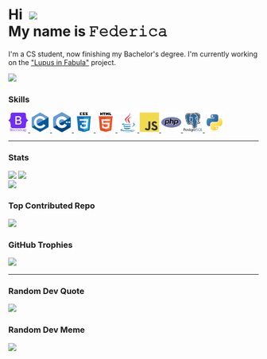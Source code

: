 Hi ![]() <img width="55" src="https://media.tenor.com/VPvRG_pVVqAAAAAi/paws-cute.gif">
<br>
My name is 𝙵𝚎𝚍𝚎𝚛𝚒𝚌𝚊
========================================================================================================================================

I'm a CS student, now finishing my Bachelor's degree.
I'm currently working on the <a href="https://github.com/AlessandroSimoni/LupusInFabula">"Lupus in Fabula"</a> project.

[![](https://visitcount.itsvg.in/api?id=girofex&icon=3&color=6)](https://visitcount.itsvg.in)

### Skills

<p align="left">
  <a href="https://getbootstrap.com" target="_blank" rel="noreferrer"> <img src="https://raw.githubusercontent.com/devicons/devicon/master/icons/bootstrap/bootstrap-plain-wordmark.svg" alt="bootstrap" width="40" height="40"/> </a> <a href="https://www.cprogramming.com/" target="_blank" rel="noreferrer"> <img src="https://raw.githubusercontent.com/devicons/devicon/master/icons/c/c-original.svg" alt="c" width="40" height="40"/> </a> <a href="https://www.w3schools.com/cpp/" target="_blank" rel="noreferrer"> <img src="https://raw.githubusercontent.com/devicons/devicon/master/icons/cplusplus/cplusplus-original.svg" alt="cplusplus" width="40" height="40"/> </a> <a href="https://www.w3schools.com/css/" target="_blank" rel="noreferrer"> <img src="https://raw.githubusercontent.com/devicons/devicon/master/icons/css3/css3-original-wordmark.svg" alt="css3" width="40" height="40"/> </a> <a href="https://www.w3.org/html/" target="_blank" rel="noreferrer"> <img src="https://raw.githubusercontent.com/devicons/devicon/master/icons/html5/html5-original-wordmark.svg" alt="html5" width="40" height="40"/> </a> <a href="https://www.java.com" target="_blank" rel="noreferrer"> <img src="https://raw.githubusercontent.com/devicons/devicon/master/icons/java/java-original.svg" alt="java" width="40" height="40"/> </a> <a href="https://developer.mozilla.org/en-US/docs/Web/JavaScript" target="_blank" rel="noreferrer"> <img src="https://raw.githubusercontent.com/devicons/devicon/master/icons/javascript/javascript-original.svg" alt="javascript" width="40" height="40"/> </a> <a href="https://www.php.net" target="_blank" rel="noreferrer"> <img src="https://raw.githubusercontent.com/devicons/devicon/master/icons/php/php-original.svg" alt="php" width="40" height="40"/> </a> <a href="https://www.postgresql.org" target="_blank" rel="noreferrer"> <img src="https://raw.githubusercontent.com/devicons/devicon/master/icons/postgresql/postgresql-original-wordmark.svg" alt="postgresql" width="40" height="40"/> </a> <a href="https://www.python.org" target="_blank" rel="noreferrer"> <img src="https://raw.githubusercontent.com/devicons/devicon/master/icons/python/python-original.svg" alt="python" width="40" height="40"/> </a>
</p>

---------------------

### Stats

![](https://github-readme-stats.vercel.app/api?username=girofex&theme=tokyonight&hide_border=true&include_all_commits=false&count_private=true)
![](https://github-readme-streak-stats.herokuapp.com/?user=girofex&theme=tokyonight&hide_border=true)<br/>
![](https://github-readme-stats.vercel.app/api/top-langs/?username=girofex&theme=tokyonight&hide_border=true&include_all_commits=false&count_private=true&layout=compact)

### Top Contributed Repo

![](https://github-contributor-stats.vercel.app/api?username=girofex&limit=5&theme=tokyonight&hide_border=true&combine_all_yearly_contributions=true)

### GitHub Trophies

![](https://github-profile-trophy.vercel.app/?username=girofex&theme=tokyonight&no-frame=true&no-bg=false&margin-w=4)

---------------------

### Random Dev Quote

![](https://quotes-github-readme.vercel.app/api?type=horizontal&theme=tokyonight)

### Random Dev Meme

<img src='https://memer-new.vercel.app/' style="height: 400px;"/>
